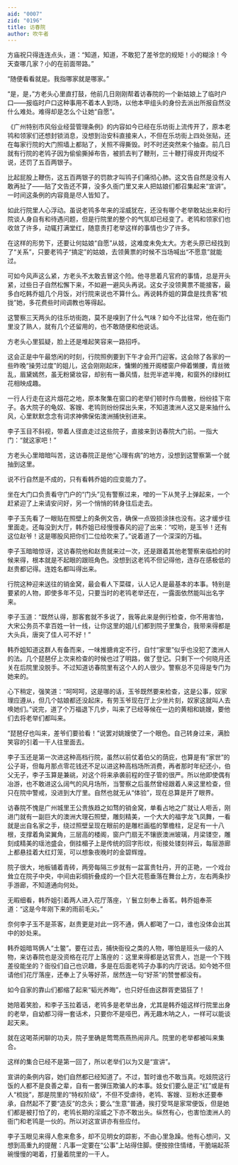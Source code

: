 ```yaml
---
aid: "0007"
zid: "0196"
title: 访春院
author: 吹牛者
---
```


方庙祝只得连连点头，道：“知道，知道，不敢犯了差爷您的规矩！小的糊涂！今天查哪几家？小的在前面带路。”

“随便看看就是。我指哪家就是哪家。”

“是，是，”方老头心里直打鼓，他前几日刚刚帮着访春院的一个新姑娘上了临时户口――报临时户口这种事用不着本人到场，以他本甲组头的身份去派出所报自然没什么难处。难得却是怎么个让她“自愿”。

《广州特别市风俗业经营管理条例》的内容如今已经在乐坊街上流传开了，原本老鸨和领家们还想封锁消息，没想到治安科直接来人，不但在乐坊街上四处张贴，还在每家行院的大门照墙上都贴了，关照不得撕毁。时不时还突然来个抽查。前几日就有行院的老鸨子因为偷偷撕掉布告，被抓去判了鞭刑，三十鞭打得皮开肉绽不说，还罚了五百两银子。

比起屁股上鞭伤，这五百两银子的罚款才叫鸨子们痛彻心肺。这文告自然是没有人敢再扯了――贴了文告还不算，没多久衙门里又来人把姑娘们都召集起来“宣讲”。一时间这条例的内容竟是尽人皆知了。

如此行院里人心浮动。虽说老鸨多年来的淫威犹在，还没有哪个老举敢站出来和行院谈人身自有和待遇问题，但是行院里的整个的气氛却已经变了。老鸨和领家们也收敛了许多，动辄打满堂红，随意责打老举这样的事情也少了许多。

在这样的形势下，还要让何姑娘“自愿”从妓，这难度未免太大。方老头原已经找到了“关系”，只要老鸨子“搞定”的姑娘，去领黄票的时候不当场喊出“不愿意”就能过。

可如今风声这么紧，方老头不太敢去冒这个险。他寻思着凡官府的事情，总是开头紧，过些日子自然松懈下来，不如避一避风头再说。这女子没领黄票不能接客，最多白吃韩乔姐几个月饭，对行院来说也不算什么。再说韩乔姐的算盘是找贵客“梳拢”她，多花费些时间调教也等得起。

这警察三天两头的往乐坊街跑，莫不是嗅到了什么气味？如今不比往常，他在衙门里没了熟人，就有几个还留用的，也不敢随便和他说话。

方老头心里狐疑，脸上还是堆起笑容来一路招呼。

这会正是中午最悠闲的时刻，行院照例要到下午才会开门迎客。这会除了各家的一些昨晚“操劳过度”的姐儿，这会刚刚起床，慵懒的推开阁楼窗户伸着懒腰，青丝微乱，眉黛嫣然，虽无粉黛妆容，却别有一番风情，肚兜半遮半掩，和窗外的绿树红花相映成趣。

一行人行走在这片烟花之地，原本聚集在窗口的老举们顿时作鸟兽散，纷纷挂下帘子。各大院子的龟奴、客嫂、老鸨则纷纷探出头来，不知道澳洲人这又是来抽什么风，心里默默念念有词求神佛保佑澳洲捕快别进来。

李子玉目不斜视，带着人径直走过这些院子，直接来到访春院大门前。一指大门：“就这家吧！”

方老头心里暗暗叫苦，这访春院正是他“心理有病”的地方，没想到这警察第一个就抽到这里。

说不行自然是不成的，只有看韩乔姐的应变能力了。

坐在大门口负责看守门户的“门头”见有警察过来，噌的一下从凳子上弹起来，一个赶紧迎了上来请安问好，另一个悄悄的转身往后走去。

李子玉先看了一眼贴在照壁上的条例文告，确保一点毁损涂抹也没有。这才缓步往里面走。还每没到大厅，韩乔姐已经慢慢春风的迎了出来：“哎哟，是玉爷！还有这位赵爷！这是哪股风把你们二位给吹来了。”说着道了一个深深的万福。

李子玉暗暗惊讶，这访春院他和赵贵就来过一次，还是跟着其他老警察来临检的时候来得，根本就是不起眼的跟班角色。没想到这老鸨不但记得他，连存在感极低的赵贵都记得。连姓名都叫得出来。

行院这种迎来送往的销金窝，最会看人下菜碟，认人记人是最基本的本事。特别是要紧的人物，即使多年不见，只要当时的老鸨老举还在，一露面依然能叫出名字来。

李子玉道：“既然认得，那客套就不多说了，我等此来是例行检查，你不用害怕，大宋公务员不拿百姓一针一线，让你这里的姐儿们都到院子里集合，我带来得都是大头兵，唐突了佳人可不好！”

韩乔姐知道这群人有备而来，一味推搪肯定不行，自忖“家里”似乎也没犯了澳洲人的法。几个琵琶仔上次来检查的时候也过了明路，做了登记。只剩下一个何晓月还关在后院里没脱手。不过知道访春院里有这个人的人很少。警察总不见得是专门为她来的。

心下稍定，强笑道：“呵呵呵，这是哪的话，玉爷既然要来检查，这是公事，奴家理应遵从，但几个姑娘都还没起床，有劳玉爷现在厅上少坐片刻，奴家这就叫人去唤她们。”说完，道了个万福退下几步，叫来了已经等候在一边的黄相和姚嫂，要他们去将老举们都叫来。

“琵琶仔也叫来，差爷们要验看！”说罢对姚嫂使了一个眼色。自己转身过来，满脸笑容的引着一干人往里面去。

李子玉还是第一次进这种高档行院，虽然以前仗着伯父的荫庇，也算是有“家世”的公子哥，但每月那点零花钱还不足以进这种高档场所消费，再者那时年纪还小，伯父无子，李子玉算是兼祧，对这个将来承袭前程的侄子管的很严。所以他即使偶有冶游，也不敢进这么阔气的风月场所，当警察之后虽然曾经跟着人来这里检查，但只在院中警戒，没进到大厅里。自然也就无从“体验”，现在总算是开了眼界。

访春院不愧是广州城里王公贵族趋之如骛的销金窝，单看占地之广就让人咂舌，刚进门就有一副巨大的澳洲大理石照壁，雕刻精美，一个大大的福字龙飞凤舞，一看就是出自名家之手，绕过照壁呈现在眼前的是雕栏画槛的擎檐柱，足足有一十八根，支撑着角梁翼角，三层高的楼阁，窗户门扇无不镶嵌澳洲玻璃，月梁镂空，雕刻成精美的瑶池盛会，倒挂楣子上是传统的回字形纹，衔接处镂刻祥云，每层游廊上都悬挂着大红灯笼，可以想象夜晚时的金碧辉煌。

院子很大，地板铺着青砖，两旁每隔三步就有一盆富贵牡丹，开的正艳，一个戏台耸立在院子中央，中间由彩绸折叠成的一个巨大花苞垂落在舞台上方，左右两条抄手游廊，不知道通向何处。

无暇细看，韩乔姐引着两人进入花厅落座，丫鬟立刻奉上香茗。韩乔姐奉茶道：“这是今年刚下来的雨前毛尖。”

奈何李子玉不是茶客，赵贵更是对此一窍不通，俩人都喝了一口，谁也没体会出其中的妙处来。

韩乔姐暗骂俩人“土鳖”。要在过去，捕快衙役之类的人物，哪怕是班头一级的人物，来访春院也是没资格在花厅上落座的：这里来得都是达官贵人，岂是一个下贱差役能坐的？衙役们自己也识趣，多是在后面老鸨子办事的内厅说话。如今她不但请他们花厅落座，还奉上了头等好茶，居然连一句“好茶”的赞誉都没有。

如今自家的靠山们都缩了起来“韬光养晦”，也只好任由这群胥吏猖狂了！

她陪着笑脸，和李子玉拉着话，老鸨多是老举出身，尤其是韩乔姐这样行院里出身的老举，自幼都习得一套话术，只要你不是哑巴，再无趣木呐之人，一样可以能谈起天来。

就在这喝茶闲聊的功夫，院子里确是莺莺燕燕热闹非凡。院里的老举都被叫来集合。

这样的集合已经不是第一回了，所以老举们以为又是“宣讲”。

宣讲的条例内容，她们自然都已经知道了。不过，暂时谁也不敢当真。吃妓院这行饭的人都不是良善之辈，自有一套弹压欺骗人的本事。妓女们要么是正“红”或是有人“梳拢”，那是院里的“特权阶级”，不但不受虐待，老鸨、客嫂、豆粉水还要奉承，自然起不了要“造反”的念头；要么“生意”普通，挨打受骂是家常便饭，但是她们都是被打怕了的，老鸨长期的淫威之下亦不敢出头。纵然有心，也害怕澳洲人的衙门和老鸨是一伙的。所以对这宣讲亦有些应付。

李子玉眼见来得人愈来愈多，却不见明女的踪影，不由心里急躁。他有心想问，又想到高重九的提醒：凡事一定要在“公事”上站得住脚。便按捺住情绪，干脆端起茶碗慢慢的喝着，打量着院里的一干人。
